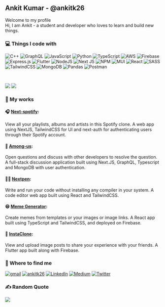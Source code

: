 
## Ankit Kumar - @ankitk26
Welcome to my profile <br/>
Hi, I am Ankit - a student and developer who loves to learn and build new things.


### 💻 Things I code with

![C++](https://img.shields.io/badge/c++-%2300599C.svg?style=flat&logo=c%2B%2B&logoColor=white) ![GraphQL](https://img.shields.io/badge/-GraphQL-E10098?style=flat&logo=graphql&logoColor=white) ![JavaScript](https://img.shields.io/badge/javascript-%23323330.svg?style=flat&logo=javascript&logoColor=%23F7DF1E) ![Python](https://img.shields.io/badge/python-3670A0?style=flat&logo=python&logoColor=ffdd54) ![TypeScript](https://img.shields.io/badge/typescript-%23007ACC.svg?style=flat&logo=typescript&logoColor=white) ![AWS](https://img.shields.io/badge/AWS-%23FF9900.svg?style=flat&logo=amazon-aws&logoColor=white) ![Firebase](https://img.shields.io/badge/firebase-%23039BE5.svg?style=flat&logo=firebase) ![Express.js](https://img.shields.io/badge/express.js-%23404d59.svg?style=flat&logo=express&logoColor=%2361DAFB) ![Flutter](https://img.shields.io/badge/Flutter-%2302569B.svg?style=flat&logo=Flutter&logoColor=white) ![NodeJS](https://img.shields.io/badge/node.js-6DA55F?style=flat&logo=node.js&logoColor=white) ![Next JS](https://img.shields.io/badge/Next-black?style=flat&logo=next.js&logoColor=white) ![NPM](https://img.shields.io/badge/NPM-%23000000.svg?style=flat&logo=npm&logoColor=white) ![MUI](https://img.shields.io/badge/MUI-%230081CB.svg?style=flat&logo=material-ui&logoColor=white) ![React](https://img.shields.io/badge/react-%2320232a.svg?style=flat&logo=react&logoColor=%2361DAFB) ![SASS](https://img.shields.io/badge/SASS-hotpink.svg?style=flat&logo=SASS&logoColor=white) ![TailwindCSS](https://img.shields.io/badge/tailwindcss-%2338B2AC.svg?style=flat&logo=tailwind-css&logoColor=white) ![MongoDB](https://img.shields.io/badge/MongoDB-%234ea94b.svg?style=flat&logo=mongodb&logoColor=white) ![Pandas](https://img.shields.io/badge/pandas-%23150458.svg?style=flat&logo=pandas&logoColor=white) ![Postman](https://img.shields.io/badge/Postman-FF6C37?style=flat&logo=postman&logoColor=white)

<br/>

![](https://github-readme-stats.vercel.app/api?username=ankitk26&theme=react&hide_border=false&include_all_commits=false&count_private=false) 
![](https://github-readme-stats.vercel.app/api/top-langs/?username=ankitk26&theme=react&hide_border=false&include_all_commits=false&count_private=false&layout=compact)


### 🔨 My works

#### 🎧 [Next-spotify](https://next-spotify-smoky.vercel.app/): <br>
View all your playlists, albums and artists in this Spotify clone. A web app using NextJS, TailwindCSS for UI and next-auth for authenticating users through their Spotify account.

####  📝 [Among-us](http://among-us-kappa.vercel.app/): <br>
Open questions and discuss with other developers to resolve the question. A full-stack discussion application built using Next.JS, GraphQL, Typescript and MongoDB with user authentication.

#### 👩‍💻 [Nextpen](http://next-pen.vercel.app/): <br>
Write and run your code without installing any compiler in your system. A code editor web app built using React and TailwindCSS.

#### 😆 [Meme Generator](https://react-meme-generator-12c45.web.app/): <br>
Create memes from templates or your images or image links. A React app built using TypeScript and TailwindCSS, and deployed on Firebase.

#### 📸 [InstaClone](https://github.com/ankitk26/Insta-Clone): <br>
View and upload image posts to share your experience with your friends. A Flutter app built along with Firebase.


### 🔭 Where to find me
[![gmail](https://img.shields.io/badge/Gmail-D14836?style=for-the-badge&logo=gmail&logoColor=white&style=flat)](mailto:myselfankit51@gmail.com) [![ankitk26](https://img.shields.io/badge/Instagram-%23E4405F.svg?logo=Instagram&logoColor=white)](https://instagram.com/ankit.k26) [![LinkedIn](https://img.shields.io/badge/LinkedIn-%230077B5.svg?logo=linkedin&logoColor=white)](https://linkedin.com/in/ankit-kumar-3a93b5196) [![Medium](https://img.shields.io/badge/Medium-12100E?logo=medium&logoColor=white)](https://medium.com/@ankitkr) [![Twitter](https://img.shields.io/badge/Twitter-%231DA1F2.svg?logo=Twitter&logoColor=white)](https://twitter.com/iankitkr)


### ✍️ Random Quote
![](https://quotes-github-readme.vercel.app/api?type=vetical&theme=dark)
